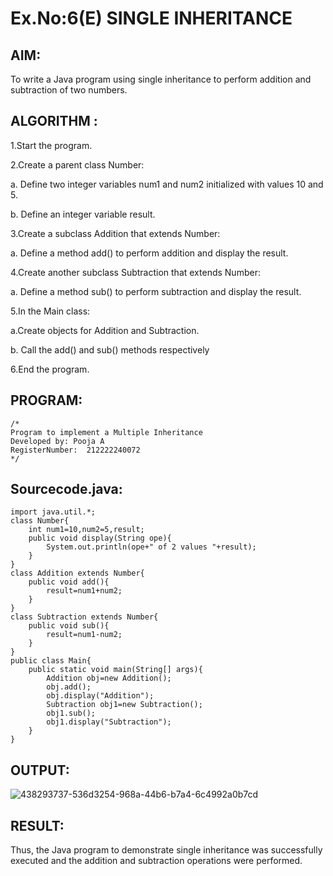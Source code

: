 # Ex.No:6(E)   SINGLE INHERITANCE

## AIM:
To write a Java program using single inheritance to perform addition and subtraction of two numbers.

## ALGORITHM :

1.Start the program.
  
2.Create a parent class Number:
   
a.	Define two integer variables num1 and num2 initialized with values 10 and 5.

b. Define an integer variable result.

3.Create a subclass Addition that extends Number:
   
a.	Define a method add() to perform addition and display the result.

4.Create another subclass Subtraction that extends Number:

a.	Define a method sub() to perform subtraction and display the result.

5.In the Main class:
   
a.Create objects for Addition and Subtraction.

b.	Call the add() and sub() methods respectively

6.End the program.

## PROGRAM:
 ```
/*
Program to implement a Multiple Inheritance
Developed by: Pooja A
RegisterNumber:  212222240072
*/
```

## Sourcecode.java:

```
import java.util.*;
class Number{
    int num1=10,num2=5,result;
    public void display(String ope){
        System.out.println(ope+" of 2 values "+result);
    }
}
class Addition extends Number{
    public void add(){
        result=num1+num2;
    }
}
class Subtraction extends Number{
    public void sub(){
        result=num1-num2;
    }
}
public class Main{
    public static void main(String[] args){
        Addition obj=new Addition();
        obj.add();
        obj.display("Addition");
        Subtraction obj1=new Subtraction();
        obj1.sub();
        obj1.display("Subtraction");
    }
}
```

## OUTPUT:


![438293737-536d3254-968a-44b6-b7a4-6c4992a0b7cd](https://github.com/user-attachments/assets/042ce95d-3311-4a4e-990a-38cc957b4d85)


## RESULT:

Thus, the Java program to demonstrate single inheritance was successfully executed and the addition and subtraction operations were performed.
